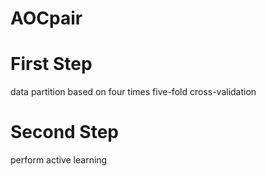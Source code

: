 # AOCpair
# First Step 
data partition based on four times five-fold cross-validation
# Second Step
perform active learning 
